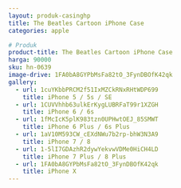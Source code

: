 ```yaml
---
layout: produk-casinghp
title: The Beatles Cartoon iPhone Case
categories: apple

# Produk
product-title: The Beatles Cartoon iPhone Case
harga: 90000
sku: hn-0639
image-drive: 1FA0bA8GYPbMsFa82tO_3FynDBOfK42qk
gallery:
  - url: 1cuYKbbPRCM2f51IxMZCkRNxRHtWDP699
    title: iPhone 5 / 5s / SE
  - url: 1CUVVhhb63ulkErKygLUBRFaT99r1XZGH
    title: iPhone 6 / 6s
  - url: 1fMcIcK5plK983tzn0UPHwtOEJ_85SMWT
    title: iPhone 6 Plus / 6s Plus
  - url: 1aV10M593CW_cEXdNWu7b2rp-bhW3N3A9
    title: iPhone 7 / 8
  - url: 1-5lI7GDAzhR2dywYekvwVDMe0HiCH4LD
    title: iPhone 7 Plus / 8 Plus
  - url: 1FA0bA8GYPbMsFa82tO_3FynDBOfK42qk
    title: iPhone X
---
```

